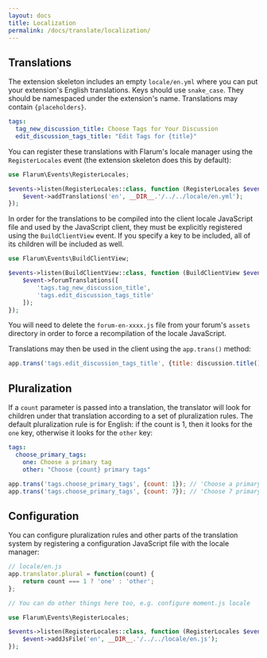 ```yaml
---
layout: docs
title: Localization
permalink: /docs/translate/localization/
---
```

## Translations

The extension skeleton includes an empty `locale/en.yml` where you can put your extension's English translations. Keys should use `snake_case`. They should be namespaced under the extension's name. Translations may contain `{placeholders}`.

```yaml
tags:
  tag_new_discussion_title: Choose Tags for Your Discussion
  edit_discussion_tags_title: "Edit Tags for {title}"
```

You can register these translations with Flarum's locale manager using the `RegisterLocales` event (the extension skeleton does this by default):

```php
use Flarum\Events\RegisterLocales;

$events->listen(RegisterLocales::class, function (RegisterLocales $event) {
    $event->addTranslations('en', __DIR__.'/../../locale/en.yml');
});
```

In order for the translations to be compiled into the client locale JavaScript file and used by the JavaScript client, they must be explicitly registered using the `BuildClientView` event. If you specify a key to be included, all of its children will be included as well.

```php
use Flarum\Events\BuildClientView;

$events->listen(BuildClientView::class, function (BuildClientView $event) {
    $event->forumTranslations([
        'tags.tag_new_discussion_title',
        'tags.edit_discussion_tags_title'
    ]);
});
```

You will need to delete the `forum-en-xxxx.js` file from your forum's `assets` directory in order to force a recompilation of the locale JavaScript.

Translations may then be used in the client using the `app.trans()` method:

```javascript
app.trans('tags.edit_discussion_tags_title', {title: discussion.title()});
```

## Pluralization

If a `count` parameter is passed into a translation, the translator will look for children under that translation according to a set of pluralization rules. The default pluralization rule is for English: if the count is 1, then it looks for the `one` key, otherwise it looks for the `other` key:

```yaml
tags:
  choose_primary_tags:
    one: Choose a primary tag
    other: "Choose {count} primary tags"
```

```javascript
app.trans('tags.choose_primary_tags', {count: 1}); // 'Choose a primary tag'
app.trans('tags.choose_primary_tags', {count: 7}); // 'Choose 7 primary tags'
```

## Configuration

You can configure pluralization rules and other parts of the translation system by registering a configuration JavaScript file with the locale manager:

```javascript
// locale/en.js
app.translator.plural = function(count) {
    return count === 1 ? 'one' : 'other';
};

// You can do other things here too, e.g. configure moment.js locale
```

```php
use Flarum\Events\RegisterLocales;

$events->listen(RegisterLocales::class, function (RegisterLocales $event) {
    $event->addJsFile('en', __DIR__.'/../../locale/en.js');
});
```
